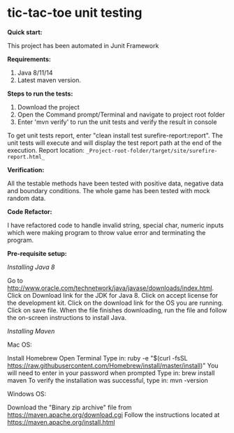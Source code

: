 # tic-tac-toe unit testing

**Quick start:**

This project has been automated in Junit Framework

**Requirements:**

1. Java 8/11/14
2. Latest maven version.

**Steps to run the tests:**

1. Download the project 
2. Open the Command prompt/Terminal and navigate to project root folder
3. Enter 'mvn verify' to run the unit tests and verify the result in console

To get unit tests report, enter "clean install test surefire-report:report".
The unit tests will execute and will display the test report path at the end of the execution.
Report location: `_Project-root-folder/target/site/surefire-report.html_`

**Verification:** 

All the testable methods have been tested with positive data, negative data and boundary conditions.
The whole game has been tested with mock random data.

**Code Refactor:**

I have refactored code to handle invalid string, special char, numeric inputs which were making program
to throw value error and terminating the program.

**Pre-requisite setup:**

_Installing Java 8_

Go to http://www.oracle.com/technetwork/java/javase/downloads/index.html.
Click on Download link for the JDK for Java 8.
Click on accept license for the development kit.
Click on the download link for the OS you are running.
Click on save file.
When the file finishes downloading, run the file and follow the
on-screen instructions to install Java.

_Installing Maven_

Mac OS:

Install Homebrew
Open Terminal
Type in: ruby -e "$(curl -fsSL
https://raw.githubusercontent.com/Homebrew/install/master/install)"
You will need to enter in your password when prompted
Type in: brew install maven
To verify the installation was successful, type in: mvn -version

Windows OS:

Download the "Binary zip archive" file from
https://maven.apache.org/download.cgi
Follow the instructions located at https://maven.apache.org/install.html